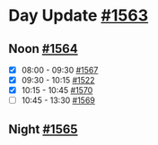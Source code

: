 # Day Update [#1563](https://github.com/sentrei/sentrei/issues/1563)

## Noon [#1564](https://github.com/sentrei/sentrei/issues/1564)

- [x] 08:00 - 09:30 [#1567](https://github.com/sentrei/sentrei/issues/1567)
- [x] 09:30 - 10:15 [#1522](https://github.com/sentrei/sentrei/issues/1522)
- [x] 10:15 - 10:45 [#1570](https://github.com/sentrei/sentrei/issues/1570)
- [ ] 10:45 - 13:30 [#1569](https://github.com/sentrei/sentrei/issues/1569)

## Night [#1565](https://github.com/sentrei/sentrei/issues/1565)
